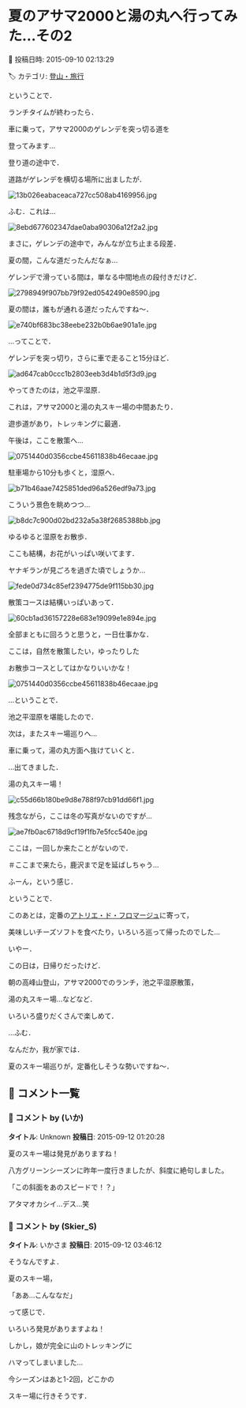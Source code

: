 # 夏のアサマ2000と湯の丸へ行ってみた…その2

📅 投稿日時: 2015-09-10 02:13:29

🏷️ カテゴリ: [登山・旅行](c1d637a11a25b457ac978d197adbdafc5.md)

ということで．


ランチタイムが終わったら．


車に乗って，アサマ2000のゲレンデを突っ切る道を


登ってみます…





登り道の途中で．


道路がゲレンデを横切る場所に出ましたが．




![13b026eabaceaca727cc508ab4169956.jpg](images/13b026eabaceaca727cc508ab4169956.jpg)




ふむ．これは…




![8ebd677602347dae0aba90306a12f2a2.jpg](images/8ebd677602347dae0aba90306a12f2a2.jpg)




まさに，ゲレンデの途中で，みんなが立ち止まる段差．


夏の間，こんな道だったんだなぁ…





ゲレンデで滑っている間は，単なる中間地点の段付きだけど．




![2798949f907bb79f92ed0542490e8590.jpg](images/2798949f907bb79f92ed0542490e8590.jpg)




夏の間は，誰もが通れる道だったんですね～．




![e740bf683bc38eebe232b0b6ae901a1e.jpg](images/e740bf683bc38eebe232b0b6ae901a1e.jpg)







…ってことで．


ゲレンデを突っ切り，さらに車で走ること15分ほど．




![ad647cab0ccc1b2803eeb3d4b1d5f3d9.jpg](images/ad647cab0ccc1b2803eeb3d4b1d5f3d9.jpg)




やってきたのは，池之平湿原．


これは，アサマ2000と湯の丸スキー場の中間あたり．


遊歩道があり，トレッキングに最適．


午後は，ここを散策へ…




![0751440d0356ccbe45611838b46ecaae.jpg](images/0751440d0356ccbe45611838b46ecaae.jpg)




駐車場から10分も歩くと，湿原へ．




![b71b46aae7425851ded96a526edf9a73.jpg](images/b71b46aae7425851ded96a526edf9a73.jpg)




こういう景色を眺めつつ…




![b8dc7c900d02bd232a5a38f2685388bb.jpg](images/b8dc7c900d02bd232a5a38f2685388bb.jpg)




ゆるゆると湿原をお散歩．


ここも結構，お花がいっぱい咲いてます．


ヤナギランが見ごろを過ぎた頃でしょうか…




![fede0d734c85ef2394775de9f115bb30.jpg](images/fede0d734c85ef2394775de9f115bb30.jpg)




散策コースは結構いっぱいあって．




![60cb1ad36157228e683e19099e1e894e.jpg](images/60cb1ad36157228e683e19099e1e894e.jpg)




全部まともに回ろうと思うと，一日仕事かな．


ここは，自然を散策したい，ゆったりした


お散歩コースとしてはかなりいいかな！




![0751440d0356ccbe45611838b46ecaae.jpg](images/0751440d0356ccbe45611838b46ecaae.jpg)




…ということで．


池之平湿原を堪能したので．





次は，またスキー場巡りへ…


車に乗って，湯の丸方面へ抜けていくと．





…出てきました．


湯の丸スキー場！




![c55d66b180be9d8e788f97cb91dd66f1.jpg](images/c55d66b180be9d8e788f97cb91dd66f1.jpg)




残念ながら，ここは冬の写真がないのですが…




![ae7fb0ac6718d9cf19f1fb7e5fcc540e.jpg](images/ae7fb0ac6718d9cf19f1fb7e5fcc540e.jpg)




ここは，一回しか来たことがないので．


＃ここまで来たら，鹿沢まで足を延ばしちゃう…


ふーん，という感じ．





ということで．


このあとは，定番の[アトリエ・ド・フロマージュ](http://www.a-fromage.co.jp/product)に寄って，


美味しいチーズソフトを食べたり，いろいろ巡って帰ったのでした…





いやー．


この日は，日帰りだったけど．


朝の高峰山登山，アサマ2000でのランチ，池之平湿原散策，


湯の丸スキー場…などなど．


いろいろ盛りだくさんで楽しめて．





…ふむ．


なんだか，我が家では．


夏のスキー場巡りが，定番化しそうな勢いですね～．

## 💬 コメント一覧

### 💬 コメント by (いか)
**タイトル**: Unknown
**投稿日**: 2015-09-12 01:20:28

夏のスキー場は発見がありますね！

八方グリーンシーズンに昨年一度行きましたが、斜度に絶句しました。

「この斜面をあのスピードで！？」

アタマオカシイ…デス…笑

### 💬 コメント by (Skier_S)
**タイトル**: いかさま
**投稿日**: 2015-09-12 03:46:12

そうなんですよ．

夏のスキー場，

「ああ…こんななだ」

って感じで．

いろいろ発見がありますよね！



しかし，娘が完全に山のトレッキングに

ハマってしまいました…

今シーズンはあと1-2回，どこかの

スキー場に行きそうです．


